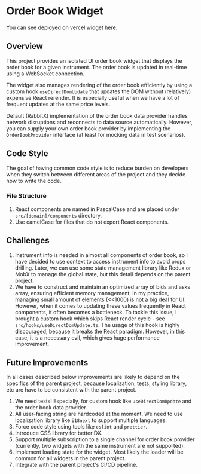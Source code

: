 # Order Book Widget

You can see deployed on vercel widget [here](https://rabbitx-order-book.vercel.app/).

## Overview

This project provides an isolated UI order book widget that displays the order book for a given instrument. The order book is updated in real-time using a WebSocket connection.

The widget also manages rendering of the order book efficiently by using a custom hook `useDirectDomUpdate` that updates the DOM without (relatively) expensive React rerender. It is especially useful when we have a lot of frequent updates at the same price levels.

Default (RabbitX) implementation of the order book data provider handles network disruptions and reconnects to data source automatically. However, you can supply your own order book provider by implementing the `OrderBookProvider` interface (at least for mocking data in test scenarios).

## Code Style

The goal of having common code style is to reduce burden on developers when they switch between different areas of the project and they decide how to write the code. 

### File Structure

1. React components are named in PascalCase and are placed under `src/[domain]/components` directory.
2. Use camelCase for files that do not export React components.

## Challenges

1. Instrument info is needed in almost all components of order book, so I have decided to use context to access instrument info to avoid props drilling. Later, we can use some state management library like Redux or MobX to manage the global state, but this detail depends on the parent project.
2. We have to construct and maintain an optimized array of bids and asks array, ensuring efficient memory management. In my practice, managing small amount of elements (<<1000) is not a big deal for UI. However, when it comes to updating these values frequently in React components, it often becomes a bottleneck. To tackle this issue, I brought a custom hook which skips React render cycle - see `src/hooks/useDirectDomUpdate.ts`. The usage of this hook is highly discouraged, because it breaks the React paradigm. However, in this case, it is a necessary evil, which gives huge performance improvement.

## Future Improvements

In all cases described below improvements are likely to depend on the specifics of the parent project, because localization, tests, styling library, etc are have to be consistent with the parent project.

1. We need tests! Especially, for custom hook like `useDirectDomUpdate` and the order book data provider.
2. All user-facing string are hardcoded at the moment. We need to use localization library like `i18next` to support multiple languages.
3. Force code style using tools like `eslint` and `prettier`.
4. Introduce CSS library for better DX.
5. Support multiple subscription to a single channel for order book provider (currently, two widgets with the same instrument are not supported).
6. Implement loading state for the widget. Most likely the loader will be common for all widgets in the parent project.
7. Integrate with the parent project's CI/CD pipeline.